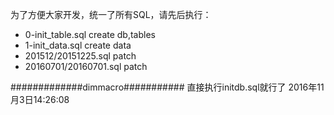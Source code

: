﻿为了方便大家开发，统一了所有SQL，请先后执行：

- 0-init_table.sql        create db,tables
- 1-init_data.sql         create data
- 201512/20151225.sql     patch
- 20160701/20160701.sql   patch


#############dimmacro###########
直接执行initdb.sql就行了  2016年11月3日14:26:08